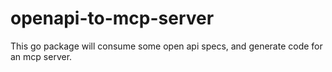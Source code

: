 # openapi-to-mcp-server
This go package will consume some open api specs, and generate code for an mcp server.
